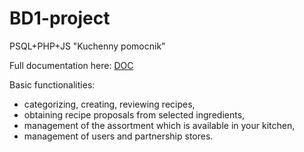 # BD1-project
PSQL+PHP+JS "Kuchenny pomocnik"

Full documentation here: [DOC](https://github.com/patryk0504/BD1-project/blob/main/dokumentacja/BD1_Patryk_Sledz_doc.pdf)

Basic functionalities:
* categorizing, creating, reviewing recipes,
* obtaining recipe proposals from selected ingredients,
* management of the assortment which is available in your kitchen,
* management of users and partnership stores.
